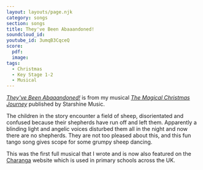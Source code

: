 ```yaml
---
layout: layouts/page.njk
category: songs
section: songs
title: They've Been Abaaandoned!
soundcloud_id:
youtube_id: 3umqB3CqceQ
score:
  pdf:
  image:
tags:
  - Christmas
  - Key Stage 1-2
  - Musical
---
```


[*They've Been Abaaandoned!*](https://www.starshine.co.uk/magical-christmas-journey) is from my musical [*The Magical Christmas Journey*](https://www.starshine.co.uk/magical-christmas-journey) published by Starshine Music. 

The children in the story encounter a field of sheep, disorientated and confused because their shepherds have run off and left them. Apparently a blinding light and angelic voices disturbed them all in the night and now there are no shepherds. They are not too pleased about this, and this fun tango song gives scope for some grumpy sheep dancing.

This was the first full musical that I wrote and is now also featured on the [Charanga](https://charanga.com/site/) website which is used in primary schools across the UK.
